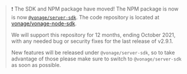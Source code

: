 > :exclamation: The SDK and NPM package have moved! The NPM package is now is now [`@vonage/server-sdk`](https://www.npmjs.com/package/@vonage/server-sdk). The code repository is located at [vonage/vonage-node-sdk](https://github.com/vonage/vonage-node-sdk).
>
>We will support this repository for 12 months, ending October 2021, with any needed bug or security fixes for the last release of v2.9.1. 
>
>New features will be released under `@vonage/server-sdk`, so to take advantage of those please make sure to switch to `@vonage/server-sdk` as soon as possible.